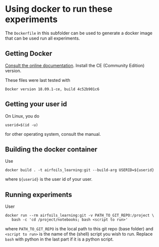 # Using docker to run these experiments

The ```Dockerfile``` in this subfolder can be used to generate a docker image that can be used run all experiments.

## Getting Docker

[Consult the online documentation](https://docs.docker.com/install/). Install the CE (Community Edition) version.

These files were last tested with

    Docker version 18.09.1-ce, build 4c52b901c6

## Getting your user id

On Linux, you do

    userid=$(id -u)

for other operating system, consult the manual.

## Building the docker container

Use

    docker build . -t airfoils_learning:git --build-arg USERID=${userid}

where ```${userid}``` is the user id of your user.

## Running experiments

User

    docker run --rm airfoils_learning:git -v PATH_TO_GIT_REPO:/project \
       bash -c 'cd /project/notebooks; bash <script to run>'

where ```PATH_TO_GIT_REPO``` is the local path to this git repo (base folder) and ```<script to run>``` is the name of the (shell) script you wish to run. Replace ```bash``` with python in the last part if it is a python script.




    